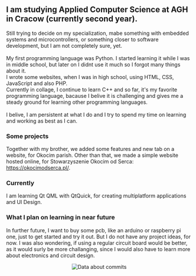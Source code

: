 ## I am studying Applied Computer Science at AGH in Cracow (currently second year). <br>
Still trying to decide on my specialization, mabe something with embedded systems and microcontrollers, or something closer to software development, but I am not completely sure, yet. <br>
<br>
My first programming language was Python. I started learning it while I was in middle school, but later on I didnt use it much so I forgot many things about it. <br>
I wrote some websites, when I was in high school, using HTML, CSS, JavaScript and also PHP. <br>
Currently in collage, I continue to learn C++ and so far, it's my favorite programming language, bacause I belive it is challenging and gives me a steady ground for  learning other programming languages. <br>
<br>
I belive, I am persistent at what I do and I try to spend my time on learning and working as best as I can. 

### Some projects ###
Together with my brother, we added some features and new tab on a website, for Okocim parish. Other than that, we made a simple website hosted online, for Stowarzyszenie Okocim od Serca: https://okocimodserca.pl/.

### Currently ###
I am learning Qt QML with QtQuick, for creating multiplatform applications and UI Design.

### What I plan on learning in near future ###
<!--
I was thinking of getting to know C# together with .Net Framework, because I see it very often used in some desktop applications. So I thought it would be nice to know, how to quickly create some simple (or even some more advanced) programs to share with my friends and create their sometimes silly application ideas. <br>
-->
In further future, I want to buy some pcb, like an arduino or raspberry pi one, just to get started and try it out. But I do not have any project ideas, for now. I was also wondering, if using a regular circuit board would be better, as it would surly be more challanging, since I would also have to learn more about electronics and circuit design.

<p align="center">
<picture>
  <source
    srcset="https://github-readme-stats.vercel.app/api?username=anuraghazra&show_icons=true&hide_title=true"
    media="(prefers-color-scheme: light), (prefers-color-scheme: no-preference)"
  />
  <source
    srcset="https://github-readme-stats.vercel.app/api?username=MasiaSaig&show_icons=true&hide_title=true&theme=dracula"
    media="(prefers-color-scheme: dark)"
  />
    <img alt="Data about commits" src="https://github-readme-stats.vercel.app/api?username=MasiaSaig&show_icons=true&hide_title=true" />
</picture>
</p>
<!--
<picture>
  <source
    srcset="https://github-readme-stats.vercel.app/api/top-langs/?username=MasiaSaig&size_weight=0.5&count_weight=0.5"
    media="(prefers-color-scheme: light), (prefers-color-scheme: no-preference)"
  />
  <source
    srcset="https://github-readme-stats.vercel.app/api/top-langs/?username=MasiaSaig&size_weight=0.5&count_weight=0.5&theme=dracula"
    media="(prefers-color-scheme: dark)"
  />
  <img alt="Data about commits" src="https://github-readme-stats.vercel.app/api/top-langs/?username=MasiaSaig&size_weight=0.5&count_weight=0.5" />
</picture>
--!>
